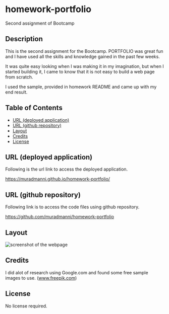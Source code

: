 # homework-portfolio
Second assignment of Bootcamp

## Description

This is the second assignment for the Bootcamp. PORTFOLIO was great fun and I have used all the skills and knowledge gained in the past few weeks.

It was quite easy looking when I was making it in my imagination, but when I started building it, I came to know that it is not easy to build a web page from scratch.

I used the sample, provided in homework README and came up with my end result.

## Table of Contents

- [URL (deployed application)](#url)
- [URL (github repository)](#urlrepo)
- [Layout](#layout)
- [Credits](#credits)
- [License](#license)

## URL (deployed application)<a name="url"></a>

Following is the url link to access the deployed application.

https://muradmanni.github.io/homework-portfolio/


## URL (github repository)<a name="urlrepo"></a>

Following link is to access the code files using github repository.

https://github.com/muradmanni/homework-portfolio


## Layout
   ![screenshot of the webpage](assets/images/MuradAli-PORTFOLIO.gif)

## Credits

I did alot of research using Google.com and found some free sample images to use. (www.freepik.com)

## License

No license required.